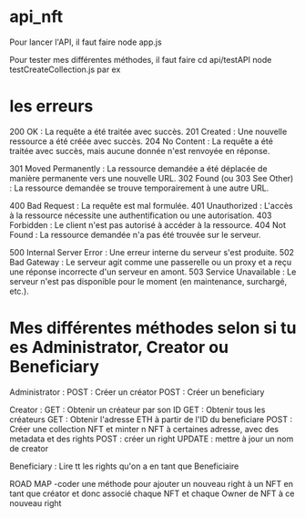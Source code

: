 # api_nft

Pour lancer l'API, il faut faire
node app.js

Pour tester mes différentes méthodes, il faut faire
cd api/testAPI
node testCreateCollection.js par ex

# les erreurs
200 OK : La requête a été traitée avec succès.
201 Created : Une nouvelle ressource a été créée avec succès.
204 No Content : La requête a été traitée avec succès, mais aucune donnée n'est renvoyée en réponse.

301 Moved Permanently : La ressource demandée a été déplacée de manière permanente vers une nouvelle URL.
302 Found (ou 303 See Other) : La ressource demandée se trouve temporairement à une autre URL.

400 Bad Request : La requête est mal formulée.
401 Unauthorized : L'accès à la ressource nécessite une authentification ou une autorisation.
403 Forbidden : Le client n'est pas autorisé à accéder à la ressource.
404 Not Found : La ressource demandée n'a pas été trouvée sur le serveur.

500 Internal Server Error : Une erreur interne du serveur s'est produite.
502 Bad Gateway : Le serveur agit comme une passerelle ou un proxy et a reçu une réponse incorrecte d'un serveur en amont.
503 Service Unavailable : Le serveur n'est pas disponible pour le moment (en maintenance, surchargé, etc.).

# Mes différentes méthodes selon si tu es Administrator, Creator ou Beneficiary

Administrator : 
POST : Créer un créator
POST : Créer un beneficiary

Creator : 
GET : Obtenir un créateur par son ID
GET : Obtenir tous les créateurs
GET : Obtenir l'adresse ETH à partir de l'ID du beneficiare
POST : Créer une collection NFT et minter n NFT à certaines adresse, avec des metadata et des rights
POST : créer un right
UPDATE : mettre à jour un nom de creator  

Beneficiary : 
Lire tt les rights qu'on a en tant que Beneficiaire




ROAD MAP 
-coder une méthode pour ajouter un nouveau right à un NFT en tant que créator et donc associé chaque NFT et chaque Owner de NFT à ce nouveau right